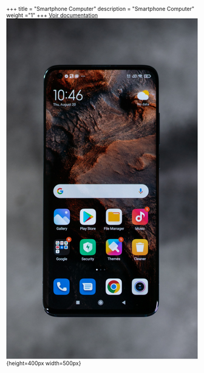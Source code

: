 +++
title = "Smartphone Computer"
description = "Smartphone Computer"
weight ="1"
+++
[Voir documentation](https://github.com/Botangisi/SmartphoneComputer/blob/main/README.md)
![image d'un smartphone](https://raw.githubusercontent.com/Botangisi/web/main/content/images/smartphone.jpg){height=400px width=500px}